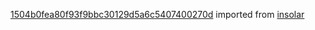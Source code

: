 [1504b0fea80f93f9bbc30129d5a6c5407400270d](https://github.com/insolar/insolar/commit/1504b0fea80f93f9bbc30129d5a6c5407400270d) imported from [insolar](https://github.com/insolar/insolar)
